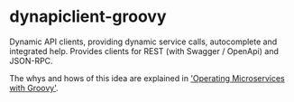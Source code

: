 # dynapiclient-groovy
Dynamic API clients, providing dynamic service calls, autocomplete and integrated help.
Provides clients for REST (with Swagger / OpenApi) and JSON-RPC.

The whys and hows of this idea are explained in
['Operating Microservices with Groovy'](http://www.slideshare.net/andresviedma/operating-microservices-with-groovy).
